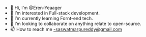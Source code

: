 - 👋 Hi, I’m @Eren-Yeaager
- 👀 I’m interested in Full-stack development.
- 🌱 I’m currently learning Fornt-end tech.
- 💞️ I’m looking to collaborate on anything relate to open-source.
- 📫 How to reach me -saswatmarpureddy@gmail.com


